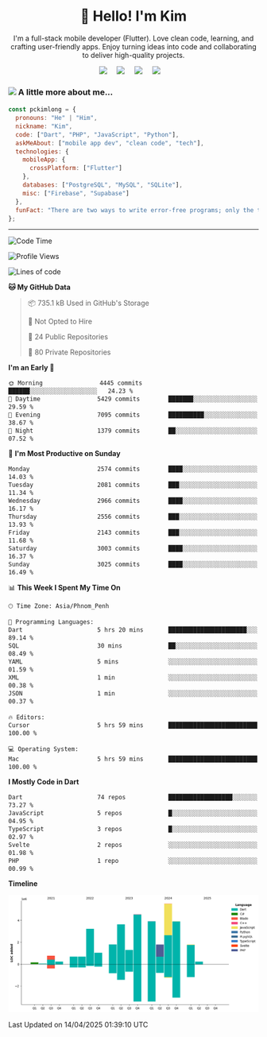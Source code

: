 <h1 align="center">👋 Hello! I'm Kim</h1>

<p align="center">
   I'm a full-stack mobile developer (Flutter). Love clean code, learning, and crafting user-friendly apps. Enjoy turning ideas into code and collaborating to deliver high-quality projects.
</p>

<p align="center">
  <a href="mailto:pochkimlong88@gmail.com"><img src="https://img.shields.io/badge/gmail-%23D14836.svg?&style=for-the-badge&logo=gmail&logoColor=white" /></a>&nbsp;&nbsp;&nbsp;&nbsp;
  <a href="https://t.me/pochkimlong/"><img src="https://img.shields.io/badge/telegram-%230077B5.svg?&style=for-the-badge&logo=telegram&logoColor=white" /></a>&nbsp;&nbsp;&nbsp;&nbsp;
  <a href="https://www.youtube.com/@PochKimlong/"><img src="https://img.shields.io/badge/youtube-%23dc2743.svg?&style=for-the-badge&logo=youtube&logoColor=white" /></a>&nbsp;&nbsp;&nbsp;&nbsp;
  <a href="https://www.tiktok.com/@pckimlong/"><img src="https://img.shields.io/badge/tiktok-%23000000.svg?&style=for-the-badge&logo=tiktok&logoColor=white" /></a>&nbsp;&nbsp;&nbsp;&nbsp;
</p>

### <img src="https://media.giphy.com/media/VgCDAzcKvsR6OM0uWg/giphy.gif" width="50"> A little more about me...  

```javascript
const pckimlong = {
  pronouns: "He" | "Him",
  nickname: "Kim",
  code: ["Dart", "PHP", "JavaScript", "Python"],
  askMeAbout: ["mobile app dev", "clean code", "tech"],
  technologies: {
    mobileApp: {
      crossPlatform: ["Flutter"]
    },
    databases: ["PostgreSQL", "MySQL", "SQLite"],
    misc: ["Firebase", "Supabase"]
  },
  funFact: "There are two ways to write error-free programs; only the third one works."
};
```
---

<!--START_SECTION:waka-->
![Code Time](http://img.shields.io/badge/Code%20Time-1%2C404%20hrs%2015%20mins-blue)

![Profile Views](http://img.shields.io/badge/Profile%20Views-0-blue)

![Lines of code](https://img.shields.io/badge/From%20Hello%20World%20I%27ve%20Written-35.1%20million%20lines%20of%20code-blue)

**🐱 My GitHub Data** 

> 📦 735.1 kB Used in GitHub's Storage 
 > 
> 🚫 Not Opted to Hire
 > 
> 📜 24 Public Repositories 
 > 
> 🔑 80 Private Repositories 
 > 
**I'm an Early 🐤** 

```text
🌞 Morning                4445 commits        ██████░░░░░░░░░░░░░░░░░░░   24.23 % 
🌆 Daytime                5429 commits        ███████░░░░░░░░░░░░░░░░░░   29.59 % 
🌃 Evening                7095 commits        ██████████░░░░░░░░░░░░░░░   38.67 % 
🌙 Night                  1379 commits        ██░░░░░░░░░░░░░░░░░░░░░░░   07.52 % 
```
📅 **I'm Most Productive on Sunday** 

```text
Monday                   2574 commits        ████░░░░░░░░░░░░░░░░░░░░░   14.03 % 
Tuesday                  2081 commits        ███░░░░░░░░░░░░░░░░░░░░░░   11.34 % 
Wednesday                2966 commits        ████░░░░░░░░░░░░░░░░░░░░░   16.17 % 
Thursday                 2556 commits        ███░░░░░░░░░░░░░░░░░░░░░░   13.93 % 
Friday                   2143 commits        ███░░░░░░░░░░░░░░░░░░░░░░   11.68 % 
Saturday                 3003 commits        ████░░░░░░░░░░░░░░░░░░░░░   16.37 % 
Sunday                   3025 commits        ████░░░░░░░░░░░░░░░░░░░░░   16.49 % 
```


📊 **This Week I Spent My Time On** 

```text
🕑︎ Time Zone: Asia/Phnom_Penh

💬 Programming Languages: 
Dart                     5 hrs 20 mins       ██████████████████████░░░   89.14 % 
SQL                      30 mins             ██░░░░░░░░░░░░░░░░░░░░░░░   08.49 % 
YAML                     5 mins              ░░░░░░░░░░░░░░░░░░░░░░░░░   01.59 % 
XML                      1 min               ░░░░░░░░░░░░░░░░░░░░░░░░░   00.38 % 
JSON                     1 min               ░░░░░░░░░░░░░░░░░░░░░░░░░   00.37 % 

🔥 Editors: 
Cursor                   5 hrs 59 mins       █████████████████████████   100.00 % 

💻 Operating System: 
Mac                      5 hrs 59 mins       █████████████████████████   100.00 % 
```

**I Mostly Code in Dart** 

```text
Dart                     74 repos            ██████████████████░░░░░░░   73.27 % 
JavaScript               5 repos             █░░░░░░░░░░░░░░░░░░░░░░░░   04.95 % 
TypeScript               3 repos             █░░░░░░░░░░░░░░░░░░░░░░░░   02.97 % 
Svelte                   2 repos             ░░░░░░░░░░░░░░░░░░░░░░░░░   01.98 % 
PHP                      1 repo              ░░░░░░░░░░░░░░░░░░░░░░░░░   00.99 % 
```



**Timeline**

![Lines of Code chart](https://raw.githubusercontent.com/pckimlong/pckimlong/main/assets/bar_graph.png)


 Last Updated on 14/04/2025 01:39:10 UTC
<!--END_SECTION:waka-->

<!---
PochKimlong/PochKimlong is a ✨ special ✨ repository because its `README.md` (this file) appears on your GitHub profile.
You can click the Preview link to take a look at your changes.
--->
